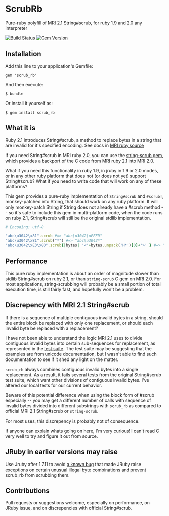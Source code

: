 # ScrubRb

Pure-ruby polyfill of MRI 2.1 String#scrub, for ruby 1.9 and 2.0 any interpreter

[![Build Status](https://travis-ci.org/jrochkind/scrub_rb.png?branch=master)](https://travis-ci.org/jrochkind/scrub_rb) [![Gem Version](https://badge.fury.io/rb/scrub_rb.png)](http://badge.fury.io/rb/scrub_rb)

## Installation

Add this line to your application's Gemfile:

    gem 'scrub_rb'

And then execute:

    $ bundle

Or install it yourself as:

    $ gem install scrub_rb


## What it is

Ruby 2.1 introduces String#scrub, a method to replace bytes in a string that are invalid for it's specified encoding.
See docs in [MRI ruby source](https://github.com/ruby/ruby/blob/1e8a05c1dfee94db9b6b825097e1d192ad32930a/string.c#L7772)

If you need String#scrub in MRI ruby 2.0, you can use the [string-scrub gem](https://github.com/hsbt/string-scrub), which provides a backport of the C code from MRI ruby 2.1 into MRI 2.0.

What if you need this functionality in ruby 1.9, in jruby in 1.9 or 2.0 modes, or in
any other ruby platform that does not (or does not yet) support String#scrub?  What if
you need to write code that will work on any of these platforms?

This gem provides a pure-ruby implementation of `String#scrub` and `#scrub!`, monkey-patched into
String, that should work on any ruby platform.  It will only monkey-patch String
if String does not already have a #scrub method -- so it's safe to include
this gem in multi-platform code, when the code runs on ruby 2.1, String#scrub will
still be the original stdlib implementation.

~~~ruby
# Encoding: utf-8

"abc\u3042\x81".scrub #=> "abc\u3042\uFFFD"
"abc\u3042\x81".scrub("*") #=> "abc\u3042*"
"abc\u3042\xE3\x80".scrub{|bytes| '<'+bytes.unpack('H*')[0]+'>' } #=> "abc\u3042<e380>"
~~~

## Performance

This pure ruby implementation is about an order of magnitude slower than stdlib String#scrub on ruby 2.1, or than `string-scrub` C gem on MRI 2.0.   For most applications, string-scrubbing will probably be a small portion of total execution time, is still fairly fast, and hopefully won't be a problem.

## Discrepency with MRI 2.1 String#scrub

If there is a sequence of multiple contiguous invalid bytes in a string, should the entire block be replaced with only one replacement, or should each invalid byte be replaced with a replacement?

I have not been able to understand the logic MRI 2.1 uses to divide contiguous invalid bytes into
certain sub-sequences for replacement, as represented in the [test suite](https://github.com/ruby/ruby/blob/3ac0ec4ecdea849143ed64e8935e6675b341e44b/test/ruby/test_m17n.rb#L1505).  The test suite may be suggesting that the examples are from unicode documentation, but I wasn't able to find such documentation to see if it shed any light on the matter.

`scrub_rb` always combines contiguous invalid bytes into a single replacement. As a result, it fails several tests from the original String#scrub test suite, which want other divisions of contiguous invalid bytes. I've altered our local tests for our current behavior.

Beware of this potential difference when using the block form of #scrub especially -- you may get a different number of calls with sequence of invalid bytes divided into different substrings with `scrub_rb` as compared to official MRI 2.1 String#scrub or `string-scrub`.

For most uses, this discrepency is probably not of consequence.

If anyone can explain whats going on here, I'm very curious! I can't read C very well to try and figure it out from source.

## JRuby in earlier versions may raise

Use Jruby after 1.7.11 to avoid [a known bug](https://github.com/jruby/jruby/issues/1361#issuecomment-35776377) that made JRuby raise exceptions on certain unusual illegal byte combinations and prevent scrub_rb from scrubbing them. 

## Contributions

Pull requests or suggestions welcome, especially on performance, on JRuby issue, and on discrepencies with official String#scrub.
